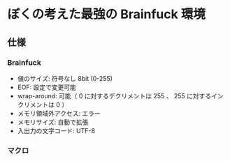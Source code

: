# ぼくの考えた最強の Brainfuck 環境

## 仕様

### Brainfuck

- 値のサイズ: 符号なし 8bit (0-255)
- EOF: 設定で変更可能
- wrap-around: 可能（ 0 に対するデクリメントは 255 、 255 に対するインクリメントは 0 ）
- メモリ領域外アクセス: エラー
- メモリサイズ: 自動で拡張
- 入出力の文字コード: UTF-8

### マクロ
